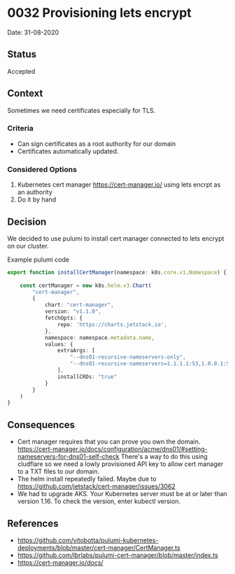 # 0032 Provisioning lets encrypt

Date: 31-08-2020

## Status

Accepted

## Context

Sometimes we need certificates especially for TLS.

### Criteria

* Can sign certificates as a root authority for our domain
* Certificates automatically updated.

### Considered Options

1. Kubernetes cert manager https://cert-manager.io/ using lets encrpt as an authority
2. Do it by hand

## Decision

We decided to use pulumi to install cert manager connected to lets encrypt on our cluster.

Example pulumi code

```typescript
export function installCertManager(namespace: k8s.core.v1.Namespace) {
    
    const certManager = new k8s.helm.v3.Chart(
        "cert-manager",
        {
            chart: "cert-manager",
            version: "v1.1.0",
            fetchOpts: {
                repo: 'https://charts.jetstack.io',
            },
            namespace: namespace.metadata.name,
            values: {
                extraArgs: [
                    "--dns01-recursive-nameservers-only",
                    "--dns01-recursive-nameservers=1.1.1.1:53,1.0.0.1:53"
                ],
                installCRDs: "true"
            }
        }
    )
}
```

## Consequences

* Cert manager requires that you can prove you own the domain. https://cert-manager.io/docs/configuration/acme/dns01/#setting-nameservers-for-dns01-self-check There's a way to do this using cludflare so we need a lowly provisioned API key to allow cert manager to a TXT files to our domain.
* The helm install repeatedly failed. Maybe due to https://github.com/jetstack/cert-manager/issues/3062
* We had to upgrade AKS. Your Kubernetes server must be at or later than version 1.16. To check the version, enter kubectl version. 

## References

* https://github.com/vitobotta/pulumi-kubernetes-deployments/blob/master/cert-manager/CertManager.ts
* https://github.com/lbrlabs/pulumi-cert-manager/blob/master/index.ts
* https://cert-manager.io/docs/

